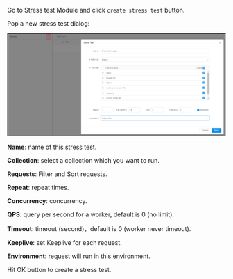 Go to Stress test Module and click `create stress test` button.

Pop a new stress test dialog:

![](https://raw.githubusercontent.com/brookshi/images/master/Hitchhiker/stress/stress_create.png)

**Name**: name of this stress test.

**Collection**: select a collection which you want to run.

**Requests**: Filter and Sort requests.

**Repeat**: repeat times.

**Concurrency**: concurrency.

**QPS**: query per second for a worker, default is 0 (no limit).

**Timeout**: timeout (second)，default is 0 (worker never timeout).

**Keeplive**: set Keeplive for each request.

**Environment**: request will run in this environment.

Hit OK button to create a stress test.